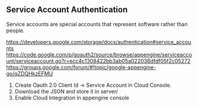 ## Service Account Authentication

Service accounts are special accounts that represent software rather than people. 

https://developers.google.com/storage/docs/authentication#service_accounts
https://code.google.com/p/goauth2/source/browse/appengine/serviceaccount/serviceaccount.go?r=ecc4c1308422bb3ab05a022036dfdf05f2c05272
https://groups.google.com/forum/#!topic/google-appengine-go/qZDQHkzEFMU


1. Create Oauth 2.0 Client Id -> Service Account in Cloud Console.
2. Download the JSON and store it in server/
3. Enable Cloud Integration in appengine console